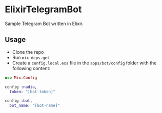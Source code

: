 # ElixirTelegramBot

Sample Telegram Bot written in Elixir.

## Usage
* Clone the repo
* Run `mix deps.get`
* Create a `config.local.exs` file in the `apps/bot/config` folder with the following content: 
```elixir
use Mix.Config

config :nadia,
  token: "[bot-token]"

config :bot,
  bot_name: "[bot-name]"
```